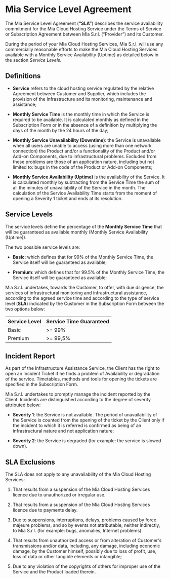 # Mia Service Level Agreement       

The Mia Service Level Agreement (**“SLA”**) describes the service availability commitment for the Mia Cloud Hosting Service under the Terms of Service or Subscription Agreement between Mia S.r.l. (“Provider”) and its Customer.

During the period of your Mia Cloud Hosting Services, Mia S.r.l. will use any commercially reasonable efforts to make the Mia Cloud Hosting Services available with a Monthly Service Availability (Uptime) as detailed below in the section *Service Levels*. 

## Definitions        

* **Service** refers to the cloud hosting service regulated by the relative Agreement between Customer and Supplier, which includes the provision of the Infrastructure and its monitoring, maintenance and assistance;

* **Monthly Service Time** is the monthly time in which the Service is required to be available. It is calculated monthly as defined in the Subscription Form or in the absence of a definition by multiplying the days of the month by the 24 hours of the day;

* **Monthly Service Unavailability (Downtime)**: the Service is unavailable when all users are unable to access (using more than one network connection) the Product and/or a functionality of the Product and/or Add-on Components, due to infrastructural problems. Excluded from these problems are those of an application nature, including but not limited to: bugs in the code of the Product or Add-on Components;

* **Monthly Service Availability (Uptime)** is the availability of the Service. It is calculated monthly by subtracting from the Service Time the sum of all the minutes of unavailability of the Service in the month. The calculation of the Service Availability Time starts from the moment of opening a Severity 1 ticket and ends at its resolution.

## Service Levels        

The service levels define the percentage of the **Monthly Service Time** that will be guaranteed as available monthly (Monthly Service Availability (Uptime)).

The two possible service levels are:

* **Basic**: which defines that for 99% of the Monthly Service Time, the Service itself will be guaranteed as available; 

* **Premium**: which defines that for 99.5% of the Monthly Service Time, the Service itself will be guaranteed as available;

Mia S.r.l. undertakes, towards the Customer, to offer, with due diligence, the services of infrastructural monitoring and infrastructural assistance, according to the agreed service time and according to the type of service level (**SLA**) indicated by the Customer in the Subscription Form between the two options below:

Service Level | Service Time Guaranteed 
-------| -------|
Basic| >= 99%
Premium| >= 99,5%


## Incident Report

As part of the Infrastructure Assistance Service, the Client has the right to open an Incident Ticket if he finds a problem of Availability or degradation of the service. Timetables, methods and tools for opening the tickets are specified in the Subscription Form.

Mia S.r.l. undertakes to promptly manage the incident reported by the Client. Incidents are distinguished according to the degree of severity attributed below:

* **Severity 1**: the Service is not available. The period of unavailability of the Service is counted from the opening of the ticket by the Client only if the incident to which it is referred is confirmed as being of an infrastructural nature and not application nature;

* **Severity 2**: the Service is degraded (for example: the service is slowed down).

## SLA Exclusions

The SLA does not apply to any unavailability of the Mia Cloud Hosting Services:

1. That results from a suspension of the Mia Cloud Hosting Services licence due to unauthorized or irregular use.

2. That results from a suspension of the Mia Cloud Hosting Services licence due to payments delay.

3. Due to suspensions, interruptions, delays, problems caused by force majeure problems, and so by events not attributable, neither indirectly, to Mia S.r.l. (for example: bugs, anomalies, Internet problems)

4. That results from unauthorized access or from alteration of Customer's transmissions and/or data, including,  any damage, including economic damage, by the Customer himself, possibly due to loss of profit, use, loss of data or other tangible elements or intangible;

5. Due to any violation of the copyrights of others for improper use of the Service and the Product loaded therein.









